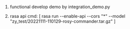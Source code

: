 # 
1. functional develop
demo by integration_demo.py

2. rasa api
cmd: [ rasa run --enable-api --cors "*" --model "zy_test/20221111-110129-rosy-commander.tar.gz" ]
